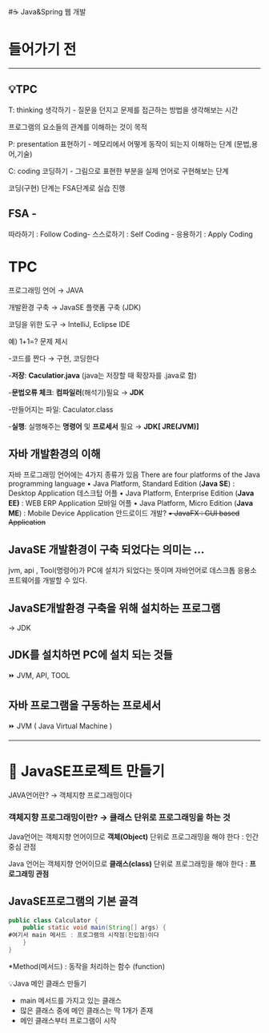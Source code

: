 #☕ Java&Spring 웹 개발 


# 들어가기 전

---


## 💡TPC

T: thinking 생각하기 - 질문을 던지고 문제를 접근하는 방법을 생각해보는 시간 

프로그램의 요소들의 관계를 이해하는 것이 목적

P: presentation 표현하기  - 메모리에서 어떻게 동작이 되는지 이해하는 단계 (문법,용어,기술)

C: coding 코딩하기 - 그림으로 표현한 부분을 실제 언어로 구현해보는 단계

코딩(구현) 단계는 FSA단계로 실습 진행


## FSA -

따라하기  : Follow Coding- 스스로하기 : Self Coding - 응용하기 : Apply Coding 


# TPC

프로그래밍 언어 → JAVA

개발환경 구축 → JavaSE 플랫폼 구축 (JDK)

코딩을 위한 도구  → IntelliJ, Eclipse IDE 

예) 1+1=? 문제 제시

-코드를 짠다 → 구현, 코딩한다

-**저장**: **Caculatior.java** (java는 저장할 때 확장자를 .java로 함)

-**문법오류 체크**: **컴파일러**(해석기)필요 → **JDK**

-만들어지는 파일: Caculator.class

-**실행**: 실행해주는 **명령어** 및 **프로세서** 필요 → **JDK[ JRE(JVM)]** 


## 자바 개발환경의 이해

자바 프로그래밍 언어에는 4가지 종류가 있음
There are four platforms of the Java programming language
• Java Platform, Standard Edition (**Java SE**) : Desktop Application 데스크탑 어플
• Java Platform, Enterprise Edition (**Java EE)** : WEB ERP Application 모바일 어플
• Java Platform, Micro Edition (**Java ME**) : Mobile Device Application 안드로이드 개발? 
~~• JavaFX : GUI based Application~~


## JavaSE 개발환경이 구축 되었다는 의미는 … 

jvm, api , Tool(명령어)가 PC에 설치가 되었다는 뜻이며 자바언어로 데스크톱 응용소프트웨어를 개발할 수 있다. 


## JavaSE개발환경 구축을 위해 설치하는 프로그램

→ JDK


## JDK를 설치하면 PC에 설치 되는 것들

⏩ JVM, API, TOOL


## 자바 프로그램을 구동하는 프로세서

⏩ JVM ( Java Virtual Machine )

---


# 🏃 JavaSE프로젝트 만들기

JAVA언어란? → 객체지향 프로그래밍이다


### 객체지향 프로그래밍이란? → 클래스 단위로 프로그래밍을 하는 것

Java언어는 객체지향 언어이므로 **객체(Object)** 단위로 프로그래밍을 해야 한다 : 인간 중심 관점

Java 언어는 객체지향 언어이므로 **클래스(class)** 단위로 프로그래밍을 해야 한다 : **프로그래밍 관점**


## JavaSE프로그램의 기본 골격

```java
public class Calculator {
	public static void main(String[] args) {
#여기서 main 메서드 : 프로그램의 시작점(진입점)이다 
	}
}
```


*Method(메서드) : 동작을 처리하는 함수 (function) 

💡Java 메인 클래스 만들기

- main 메서드를 가지고 있는 클래스
- 많은 클래스 중에 메인 클래스는 딱 1개가 존재
- 메인 클래스부터 프로그램이 시작
